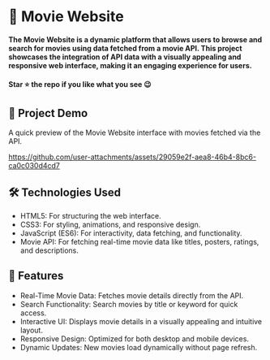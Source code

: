
<div><h1> 🍿 Movie Website </h1></div>
<h4>The Movie Website is a dynamic platform that allows users to browse and search for movies using data fetched from a movie API. This project showcases the integration of API data with a visually appealing and responsive web interface, making it an engaging experience for users.</h4>
 <h4>Star ⭐ the repo if you like what you see 😉 </h4>
 <div>
 <h2>📸 Project Demo</h2>
 <p>A quick preview of the Movie Website interface with movies fetched via the API.</p>


https://github.com/user-attachments/assets/29059e2f-aea8-46b4-8bc6-ca0c030d4cd7


<h2>🛠️ Technologies Used</h2>
 <ul>
   <li>HTML5: For structuring the web interface.</li>
   <li>CSS3: For styling, animations, and responsive design.</li>
   <li>JavaScript (ES6): For interactivity, data fetching, and functionality.</li>
   <li>Movie API: For fetching real-time movie data like titles, posters, ratings, and descriptions.</li>
 </ul>  
 
 <h2>🎨 Features</h2>
 <ul>
   <li>Real-Time Movie Data: Fetches movie details directly from the API.</li>
   <li>Search Functionality: Search movies by title or keyword for quick access.</li>
   <li>Interactive UI: Displays movie details in a visually appealing and intuitive layout.</li>
   <li>Responsive Design: Optimized for both desktop and mobile devices.</li>
   <li>Dynamic Updates: New movies load dynamically without page refresh.</li>
 </ul> 
